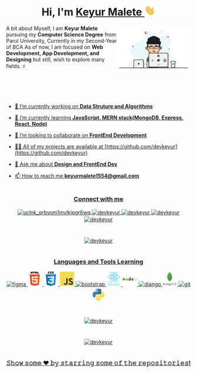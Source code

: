 <!-- Header -->
<h1 align="center" >Hi, I'm <a href="https://www.linkedin.com/in/keyur-malete-aa967a183/" target="_blank"> Keyur Malete </a><img src="https://github.com/ABSphreak/ABSphreak/blob/master/gifs/Hi.gif?raw=true" width="30px"></h1>
<img width="40%" align="right" src="image.gif" >

<!-- Intro -->
A bit about Myself, I am <b>Keyur Malete</b> pursuing my <b>Computer Science Degree</b> from Parul University, Currently in my Second-Year of BCA As of now, I am focused on <b>Web Development, App Development, and Designing</b> but still, wish to explore many fields. ⚡

 <!-- <h3><p align="center"> <img src="https://komarev.com/ghpvc/?username=devkeyur&label=Profile%20views&color=0e75b6&style=flat" alt="Keyur Malete" /> </p></h3> -->
 <br></br>

 <h1><u><u></h1>

 - 🔭 I’m currently working on **Data Struture and Algorithms**
- 🌱 I’m currently learning **JavaScript, MERN stack(MongoDB, Express, React, Node)**
- 👯 I’m looking to collaborate on **FrontEnd Development**
- 👨‍💻 All of my projects are available at [https://github.com/devkeyur](https://github.com/devkeyur)
- 💬 Ask me about **Design and FrontEnd Dev**

 - 📫 How to reach me **keyurmalete1554@gmail.com**
<h1><u><u></h1>

<!--  Connect with me  -->
 <h3 align="center">Connect with me</h3>
 <p align="center">
<a href="https://www.youtube.com/channel/UCGKxeT58_0Tp-dUCsu6phpw" target="blank"><img align="center" src="https://raw.githubusercontent.com/rahuldkjain/github-profile-readme-generator/master/src/images/icons/Social/youtube.svg" alt="uclnk_qrbvom1mvlkjpgr6wq" height="30" width="40" /></a>
<a href="https://linkedin.com/in/devkeyur" target="blank"><img align="center" src="https://raw.githubusercontent.com/rahuldkjain/github-profile-readme-generator/master/src/images/icons/Social/linked-in-alt.svg" alt="devkeyur" height="30" width="40" /></a>
<a href="https://instagram.com/dev_keyur/" target="blank"><img align="center" src="https://raw.githubusercontent.com/rahuldkjain/github-profile-readme-generator/master/src/images/icons/Social/instagram.svg" alt="devkeyur" height="30" width="40" /></a>
<a href="https://api.whatsapp.com/send?phone=917359733592&text=Hello This is Keyur Malete | FrontEnd developer" target="blank"><img align="center" src="https://raw.githubusercontent.com/rahuldkjain/github-profile-readme-generator/master/src/images/icons/Social/whatsapp.svg" alt="devkeyur" height="30" width="40" /></a>
<a href="https://facebook.com/Keyur.Malete/" target="blank"><img align="center" src="https://raw.githubusercontent.com/rahuldkjain/github-profile-readme-generator/master/src/images/icons/Social/facebook.svg" alt="devkeyur" height="30" width="40" /></a>
<!-- <a href="https://www.codechef.com/users/devkeyur" target="blank"><img align="center" src="https://vinitshahdeo.github.io/CodeChef-VIT-Website/img/about/logo.jpeg" alt="devkeyur" height="30" width="40" /></a> -->
<!-- <a href="https://www.hackerrank.com/devkeyur" target="blank"><img align="center" src="https://raw.githubusercontent.com/rahuldkjain/github-profile-readme-generator/master/src/images/icons/Social/hackerrank.svg" alt="devkeyur" height="30" width="40" /></a> -->
<!-- <a href="https://codeforces.com/profile/ps_455" target="blank"><img align="center" src="https://www.stopstalk.com/stopstalk/static/images/codeforces_logo.png?_rev=20200525084052" alt="ps_455" height="30" width="40" /></a> -->
<!-- <a href="https://www.leetcode.com/ps_455" target="blank"><img align="center" src="https://raw.githubusercontent.com/rahuldkjain/github-profile-readme-generator/master/src/images/icons/Social/leet-code.svg" alt="ps_455" height="30" width="40" /></a> -->
 <!-- <a href="https://auth.geeksforgeeks.org/user/https://auth.geeksforgeeks.org/user/devkeyur/profile" target="blank"><img align="center" src="https://raw.githubusercontent.com/rahuldkjain/github-profile-readme-generator/master/src/images/icons/Social/geeks-for-geeks.svg" alt="https://auth.geeksforgeeks.org/user/devkeyur/profile" height="30" width="40" /></a> -->
 </p>
   <h1><u><u></h1>


 <p align="center" ><img align="center" src="https://github-readme-stats.vercel.app/api/top-langs?username=devkeyur&show_icons=true&locale=en&layout=compact" alt="devkeyur" /></p>
 <h1><u><u></h1>

<!-- Languages and Tools Learning -->
 <h3 align="center">Languages and Tools Learning</h3>
 <p align="center">
     <a href="https://www.figma.com/" target="_blank"> <img src="https://www.vectorlogo.zone/logos/figma/figma-icon.svg" alt="figma" width="40" height="40" /> </a>
     <!-- <a href="https://www.cprogramming.com/" target="_blank"> <img src="https://raw.githubusercontent.com/devicons/devicon/master/icons/c/c-original.svg" alt="c" width="40" height="40" /> </a> -->
     <!-- <a href="https://www.w3schools.com/cpp/" target="_blank"> <img src="https://raw.githubusercontent.com/devicons/devicon/master/icons/cplusplus/cplusplus-original.svg" alt="cplusplus" width="40" height="40" /> </a> -->
     <a href="https://www.w3.org/html/" target="_blank"> <img src="https://raw.githubusercontent.com/devicons/devicon/master/icons/html5/html5-original-wordmark.svg" alt="html5" width="40" height="40" /> </a>
     <a href="https://www.w3schools.com/css/" target="_blank"> <img src="https://raw.githubusercontent.com/devicons/devicon/master/icons/css3/css3-original-wordmark.svg" alt="css3" width="40" height="40" /> </a>
     <a href="https://developer.mozilla.org/en-US/docs/Web/JavaScript" target="_blank"> <img src="https://raw.githubusercontent.com/devicons/devicon/master/icons/javascript/javascript-original.svg" alt="javascript" width="40" height="40" /> </a>
     <a href="https://getbootstrap.com" target="_blank"> <img src="https://sdtimes.com/wp-content/uploads/2018/01/bootstrap-stack.png" alt="bootstrap" width="40" height="40" /> </a>
     <a href="https://reactjs.org/" target="_blank"> <img src="https://raw.githubusercontent.com/devicons/devicon/master/icons/react/react-original-wordmark.svg" alt="react" width="40" height="40" /> </a>
     <a href="https://nodejs.org" target="_blank"> <img src="https://raw.githubusercontent.com/devicons/devicon/master/icons/nodejs/nodejs-original-wordmark.svg" alt="nodejs" width="40" height="40" /> </a>
     <a href="https://www.djangoproject.com/" target="_blank"> <img src="https://styles.redditmedia.com/t5_2qh4v/styles/communityIcon_r1rcce3bp1241.png?width=256&s=62f749f07d90c1e726ca07cb65a6a1950a850f88" alt="django" width="40" height="40" /> </a>
     <a href="https://www.mongodb.com/" target="_blank"> <img src="https://raw.githubusercontent.com/devicons/devicon/master/icons/mongodb/mongodb-original-wordmark.svg" alt="mongodb" width="40" height="40" /> </a>
     <a href="https://git-scm.com/" target="_blank"> <img src="https://www.vectorlogo.zone/logos/git-scm/git-scm-icon.svg" alt="git" width="40" height="40" /> </a>
     <a href="https://www.python.org" target="_blank"> <img src="https://raw.githubusercontent.com/devicons/devicon/master/icons/python/python-original.svg" alt="python" width="40" height="40" /> </a>
     <!-- <a href="https://www.java.com" target="_blank"> <img src="https://raw.githubusercontent.com/devicons/devicon/master/icons/java/java-original.svg" alt="java" width="40" height="40" /> </a> -->
     <!-- <a href="https://expressjs.com" target="_blank"> <img src="https://raw.githubusercontent.com/devicons/devicon/master/icons/express/express-original-wordmark.svg" alt="express" width="40" height="40" /> </a>
     <a href="https://heroku.com" target="_blank"> <img src="https://www.vectorlogo.zone/logos/heroku/heroku-icon.svg" alt="heroku" width="40" height="40" /> </a>
     <a href="https://opencv.org/" target="_blank"> <img src="https://www.vectorlogo.zone/logos/opencv/opencv-icon.svg" alt="opencv" width="40" height="40" /> </a> -->
 </p>
   <h1><u><u></h1>

 <p align="center"><img align="center" src="https://github-readme-stats.vercel.app/api?username=devkeyur&show_icons=true&locale=en" alt="devkeyur" /></p>
 <h1><u><u></h1>
  
<p align="center"><img align="center" src="https://github-readme-streak-stats.herokuapp.com/?user=devkeyur&" alt="devkeyur" /></p>
<h1><u><u></h1>
 
<!--  Footer -->
<div align="center">
  <h3> 𝚂𝚑𝚘𝚠 𝚜𝚘𝚖𝚎 ❤️ 𝚋𝚢 𝚜𝚝𝚊𝚛𝚛𝚒𝚗𝚐 𝚜𝚘𝚖𝚎 𝚘𝚏 𝚝𝚑𝚎 𝚛𝚎𝚙𝚘𝚜𝚒𝚝𝚘𝚛𝚒𝚎𝚜! </h3>
</div>
